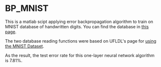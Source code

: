 # BP_MNIST

This is a matlab scipt applying error backpropagation algorithm to train on MNIST database of handwritten digits. You can find the database in [this page](https://yann.lecun.com/exdb/mnist).

The two database reading functions were based on UFLDL's page for [using the MNIST Dataset](/ufdl.stanford.edu/wiki/index/index.php/Using_the_MNIST_Dataset).

As the result, the test error rate for this one-layer neural network algorithm is 7.81%.
